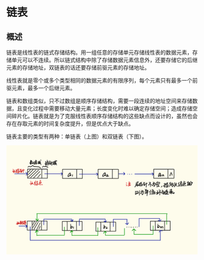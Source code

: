 # 链表

## 概述
链表是线性表的链式存储结构。用一组任意的存储单元存储线性表的数据元素，存储单元可以不连续。所以链式结构中除了存储数据元素信息外，还要存储它的后继元素的存储地址，双链表的话还要存储前驱元素的存储地址。

线性表就是零个或多个类型相同的数据元素的有限序列，每个元素只有最多一个前驱元素，最多一个后继元素。

链表和数组类似，只不过数组是顺序存储结构，需要一段连续的地址空间来存储数据，且变化过程中需要移动大量元素；长度变化时难以确定存储空间；造成存储空间碎片化。链表就是为了克服线性表顺序存储结构的这些缺点而设计的，虽然也会存在存取元素的时间复杂度提升，但是优点大于缺点。

链表主要的类型有两种：单链表（上图）和双链表（下图）。

![链表示例图](../images/listexample.png)
